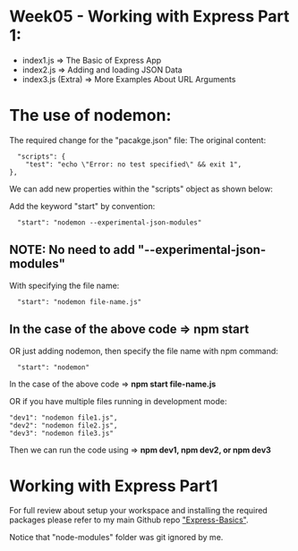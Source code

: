 # Week05 - Working with Express Part 1:
- index1.js => The Basic of Express App
- index2.js => Adding and loading JSON Data
- index3.js (Extra) => More Examples About URL Arguments

# The use of nodemon:
The required change for the "pacakge.json" file:
The original content:
```
  "scripts": {
    "test": "echo \"Error: no test specified\" && exit 1",
},
```
We can add new properties within the "scripts" object as shown below:

Add the keyword "start" by convention:
```
  "start": "nodemon --experimental-json-modules"
```

**NOTE: No need to add "--experimental-json-modules"**
----
With specifying the file name:
```
  "start": "nodemon file-name.js"
```
In the case of the above code => **npm start**
----

OR just adding nodemon, then specify the file name with npm command:
```
  "start": "nodemon"
```
In the case of the above code => **npm start file-name.js**

OR if you have multiple files running in development mode:
```
"dev1": "nodemon file1.js",
"dev2": "nodemon file2.js",
"dev3": "nodemon file3.js"
```
Then we can run the code using => **npm dev1, npm dev2, or npm dev3**


# Working with Express Part1
For full review about setup your workspace and installing the required packages please refer to my main Github repo ["Express-Basics"](https://github.com/anmarjarjees/express-basics).

Notice that "node-modules" folder was git ignored by me.
